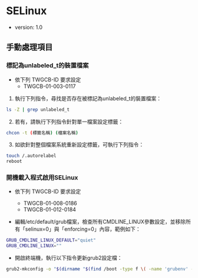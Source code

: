 # SELinux

* version: 1.0

## 手動處理項目

### 標記為unlabeled_t的裝置檔案

* 依下列 TWGCB-ID 要求設定
  * TWGCB-01-003-0117


1. 執行下列指令，尋找是否存在被標記為unlabeled_t的裝置檔案：

```bash
ls -Z | grep unlabeled_t
```

2. 若有，請執行下列指令針對單一檔案設定標籤：

```bash
chcon -t (標籤名稱) (檔案名稱)
```

3. 如欲針對整個檔案系統重新設定標籤，可執行下列指令：

```bash
touch /.autorelabel
reboot
```

### 開機載入程式啟用SELinux

* 依下列 TWGCB-ID 要求設定
  * TWGCB-01-008-0186
  * TWGCB-01-012-0184

* 編輯/etc/default/grub檔案，檢查所有CMDLINE_LINUX參數設定，並移除所有「selinux=0」與「enforcing=0」內容，範例如下：

```bash
GRUB_CMDLINE_LINUX_DEFAULT="quiet"
GRUB_CMDLINE_LINUX=""
```

* 開啟終端機，執行以下指令更新grub2設定檔：

```bash
grub2-mkconfig -o "$(dirname "$(find /boot -type f \( -name 'grubenv' -o -name 'grub.conf' -o -name 'grub.cfg' \) -exec grep -Pl '^\h*(kernelopts=|linux|kernel)' {} \;)")/grub.cfg"
```